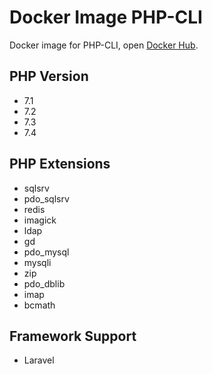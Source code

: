 # Docker Image PHP-CLI

Docker image for PHP-CLI, open [Docker Hub](https://hub.docker.com/repository/docker/kudaliar032/php/tags?name=cli).

## PHP Version
- 7.1
- 7.2
- 7.3
- 7.4

## PHP Extensions
- sqlsrv
- pdo_sqlsrv
- redis
- imagick
- ldap
- gd
- pdo_mysql
- mysqli
- zip
- pdo_dblib
- imap
- bcmath

## Framework Support
- Laravel
